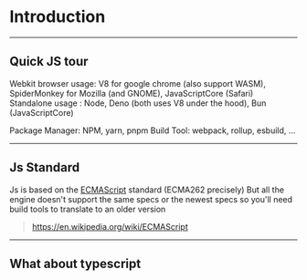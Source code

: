 # Introduction

----

## Quick JS tour

Webkit browser usage: V8 for google chrome (also support WASM), SpiderMonkey for Mozilla (and
GNOME), JavaScriptCore (Safari)
Standalone usage : Node, Deno (both uses V8 under the hood), Bun (JavaScriptCore)

Package Manager: NPM, yarn, pnpm
Build Tool: webpack, rollup, esbuild, ...

----

## Js Standard

Js is based on the [ECMAScript](https://github.com/tc39) standard (ECMA262 precisely)
But all the engine doesn't support the same specs or the newest specs so you'll need build tools to
translate to an older version 

> https://en.wikipedia.org/wiki/ECMAScript

----

## What about typescript


